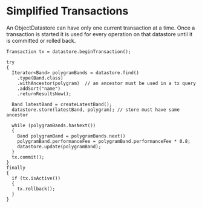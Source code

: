 # Simplified Transactions #

An ObjectDatastore can have only one current transaction at a time.  Once a transaction is started it is used for every operation on that datastore until it is committed or rolled back.

```
Transaction tx = datastore.beginTransaction();

try
{
  Iterator<Band> polygramBands = datastore.find()
	.type(Band.class)
	.withAncestor(polygram)	 // an ancestor must be used in a tx query
	.addSort("name")
	.returnResultsNow();

  Band latestBand = createLatestBand();
  datastore.store(latestBand, polygram); // store must have same ancestor

  while (polygramBands.hasNext())
  {
    Band polygramBand = polygramBands.next()
    polygramBand.performanceFee = polygramBand.performanceFee * 0.8;
    datastore.update(polygramBand);
  }
  tx.commit();
}
finally
{
  if (tx.isActive())
  {
    tx.rollback();
  }
}
```
